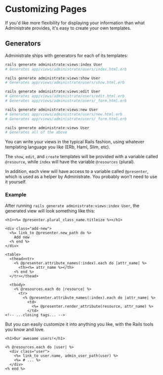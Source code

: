 # Customizing Pages

If you'd like more flexibility for displaying your information
than what Administrate provides,
it's easy to create your own templates.

## Generators

Administrate ships with generators for each of its templates:

```bash
rails generate administrate:views:index User
# Generates app/views/administrate/users/index.html.erb

rails generate administrate:views:show User
# Generates app/views/administrate/users/show.html.erb

rails generate administrate:views:edit User
# Generates app/views/administrate/users/edit.html.erb
# Generates app/views/administrate/users/_form.html.erb

rails generate administrate:views:new User
# Generates app/views/administrate/users/new.html.erb
# Generates app/views/administrate/users/_form.html.erb

rails generate administrate:views User
# Generates all of the above
```

You can write your views in the typical Rails fashion,
using whatever templating language you like (ERb, Haml, Slim, etc).

The `show`, `edit`, and `create` templates will be provided with
a variable called `@resource`,
while `index` will have the variable `@resources` (plural).

In addition, each view will have access to a variable called `@presenter`,
which is used as a helper by Administrate.
You probably won't need to use it yourself.

### Example

After running `rails generate administrate:views:index User`,
the generated view will look something like this:

    <h1><%= @presenter.plural_class_name.titleize %></h1>

    <div class="add-new">
      <%= link_to @presenter.new_path do %>
        Add new
      <% end %>
    </div>

    <table>
      <thead><tr>
        <% @presenter.attribute_names(:index).each do |attr_name| %>
          <th><%= attr_name %></th>
        <% end %>
      </tr></thead>

      <tbody>
        <% @resources.each do |resource| %>
          <tr>
            <% @presenter.attribute_names(:index).each do |attr_name| %>
              <td>
                <%= @presenter.render_attribute(resource, attr_name) %>
              </td>
    <!-- ...closing tags... -->

But you can easily customize it into anything you like,
with the Rails tools you know and love.

    <h1>Our awesome users!</h1>

    <% @resources.each do |user| %>
      <div class="user">
        <%= link_to user.name, admin_user_path(user) %>
        <%= # ... %>
      </div>
    <% end %>
